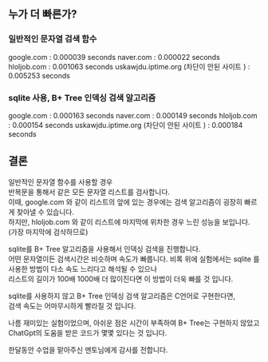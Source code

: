 ## 누가 더 빠른가?
 
### 일반적인 문자열 검색 함수

google.com : 0.000039 seconds
naver.com : 0.000022 seconds
hloljob.com : 0.001063 seconds
uskawjdu.iptime.org (차단이 안된 사이트 ) : 0.005253 seconds

### sqlite 사용, B+ Tree 인덱싱 검색 알고리즘
google.com : 0.000163 seconds
naver.com : 0.000149 seconds
hloljob.com : 0.000154 seconds
uskawjdu.iptime.org (차단이 안된 사이트 ) : 0.000184 seconds

## 결론  
일반적인 문자열 함수를 사용할 경우  
반복문을 통해서 같은 모든 문자열 리스트를 검사합니다.  
이때, google.com 와 같이 리스트의 앞에 있는 경우에는 검색 알고리즘이 굉장히 빠르게 찾아낼 수 있습니다.   
하지만, hloljob.com 와 같이 리스트에 마지막에 위차한 경우 느린 성능을 보입니다. (가장 마지막에 검삭하므로)  
 
sqlite를 B+ Tree 알고리즘을 사용해서 인덱싱 검색을 진행합니다.  
어떤 문자열이든 검색시간은 비슷하며 속도가 빠릅니다. 
비록 위에 실험에서는 sqlite 를 사용한 방법이 다소 속도 느리다고 해석될 수 있으나  
리스트의 길이가 100배 1000배 더 많이진다면 이 방법이 더욱 빠를 것 입니다.  
  
sqlite를 사용하지 않고 B+ Tree 인덱싱 검색 알고리즘은 C언어로 구현한다면,  
검색 속도는 어마무시하게 빨라질 것 입니다.  
  
나름 재미있는 실험이었으며, 아쉬운 점은 시간이 부족하여 B+ Tree는 구현하지 않았고  
ChatGpt의 도움을 받은 코드가 몇몇 있다는 것 입니다.  
  
한달동안 수업을 맡아주신 멘토님에게 감사를 전합니다.  